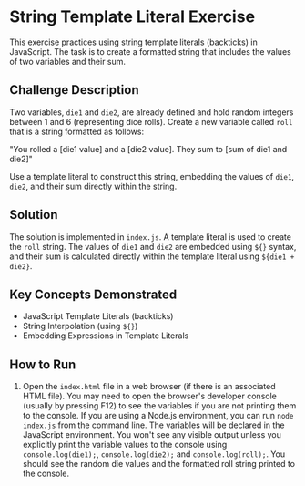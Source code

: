 # String Template Literal Exercise

This exercise practices using string template literals (backticks) in JavaScript. The task is to create a formatted string that includes the values of two variables and their sum.

## Challenge Description

Two variables, `die1` and `die2`, are already defined and hold random integers between 1 and 6 (representing dice rolls). Create a new variable called `roll` that is a string formatted as follows:

"You rolled a [die1 value] and a [die2 value]. They sum to [sum of die1 and die2]"

Use a template literal to construct this string, embedding the values of `die1`, `die2`, and their sum directly within the string.

## Solution

The solution is implemented in `index.js`. A template literal is used to create the `roll` string. The values of `die1` and `die2` are embedded using `${}` syntax, and their sum is calculated directly within the template literal using `${die1 + die2}`.

## Key Concepts Demonstrated

*   JavaScript Template Literals (backticks)
*   String Interpolation (using `${}`)
*   Embedding Expressions in Template Literals

## How to Run

1.  Open the `index.html` file in a web browser (if there is an associated HTML file). You may need to open the browser's developer console (usually by pressing F12) to see the variables if you are not printing them to the console. If you are using a Node.js environment, you can run `node index.js` from the command line. The variables will be declared in the JavaScript environment. You won't see any visible output unless you explicitly print the variable values to the console using `console.log(die1);`, `console.log(die2);` and `console.log(roll);`. You should see the random die values and the formatted roll string printed to the console.